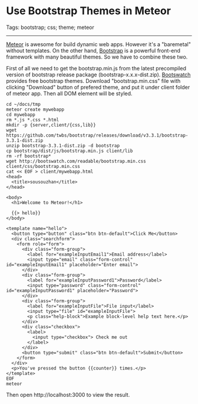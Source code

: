# Use Bootstrap Themes in Meteor
Tags: bootstrap; css; theme; meteor

------

[Meteor](https://www.meteor.com/) is awesome for build dynamic web apps.
However it's a "baremetal" without templates.
On the other hand, [Bootstrap](http://getbootstrap.com/) is a powerful front-end framework with many beautiful themes.
So we have to combine these two.

First of all we need to get the bootstrap.min.js
from the latest precompiled version of bootstrap release package (bootstrap-x.x.x-dist.zip).
[Bootswatch](http://bootswatch.com/) provides free bootstrap themes.
Download "bootstrap.min.css" file with clicking "Download" button of prefered theme,
and put it under client folder of meteor app.
Then all DOM element will be styled.

    cd ~/docs/tmp
    meteor create mywebapp
    cd mywebapp
    rm *.js *.css *.html
    mkdir -p {server,client/{css,lib}}
    wget https://github.com/twbs/bootstrap/releases/download/v3.3.1/bootstrap-3.3.1-dist.zip
    unzip bootstrap-3.3.1-dist.zip -d bootstrap
    cp bootstrap/dist/js/bootstrap.min.js client/lib
    rm -rf bootstrap*
    wget http://bootswatch.com/readable/bootstrap.min.css client/css/bootstrap.min.css
    cat << EOF > client/mywebapp.html
    <head>
      <title>sousouzhan</title>
    </head>

    <body>
      <h1>Welcome to Meteor!</h1>

      {{> hello}}
    </body>

    <template name="hello">
      <button type="button" class="btn btn-default">Click Me</button>
      <div class="searchform">
        <form role="form">
          <div class="form-group">
            <label for="exampleInputEmail1">Email address</label>
            <input type="email" class="form-control" id="exampleInputEmail1" placeholder="Enter email">
          </div>
          <div class="form-group">
            <label for="exampleInputPassword1">Password</label>
            <input type="password" class="form-control" id="exampleInputPassword1" placeholder="Password">
          </div>
          <div class="form-group">
            <label for="exampleInputFile">File input</label>
            <input type="file" id="exampleInputFile">
            <p class="help-block">Example block-level help text here.</p>
          </div>
          <div class="checkbox">
            <label>
              <input type="checkbox"> Check me out
            </label>
          </div>
          <button type="submit" class="btn btn-default">Submit</button>
        </form>
      </div>
      <p>You've pressed the button {{counter}} times.</p>
    </template>
    EOF
    meteor

Then open http://localhost:3000 to view the result.
